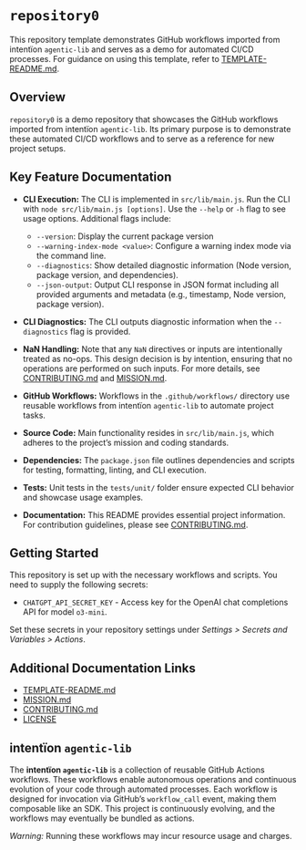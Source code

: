 # `repository0`

This repository template demonstrates GitHub workflows imported from intentïon `agentic‑lib` and serves as a demo for automated CI/CD processes. For guidance on using this template, refer to [TEMPLATE-README.md](https://github.com/xn-intenton-z2a/agentic-lib/blob/main/TEMPLATE-README.md).

## Overview
`repository0` is a demo repository that showcases the GitHub workflows imported from intentïon `agentic‑lib`. Its primary purpose is to demonstrate these automated CI/CD workflows and to serve as a reference for new project setups.

## Key Feature Documentation

- **CLI Execution:**
  The CLI is implemented in `src/lib/main.js`. Run the CLI with `node src/lib/main.js [options]`. Use the `--help` or `-h` flag to see usage options. Additional flags include:
  - `--version`: Display the current package version
  - `--warning-index-mode <value>`: Configure a warning index mode via the command line.
  - `--diagnostics`: Show detailed diagnostic information (Node version, package version, and dependencies).
  - `--json-output`: Output CLI response in JSON format including all provided arguments and metadata (e.g., timestamp, Node version, package version).

- **CLI Diagnostics:**
  The CLI outputs diagnostic information when the `--diagnostics` flag is provided.

- **NaN Handling:**
  Note that any `NaN` directives or inputs are intentionally treated as no-ops. This design decision is by intention, ensuring that no operations are performed on such inputs. For more details, see [CONTRIBUTING.md](./CONTRIBUTING.md) and [MISSION.md](./MISSION.md).

- **GitHub Workflows:**
  Workflows in the `.github/workflows/` directory use reusable workflows from intentïon `agentic‑lib` to automate project tasks.

- **Source Code:**
  Main functionality resides in `src/lib/main.js`, which adheres to the project’s mission and coding standards.

- **Dependencies:**
  The `package.json` file outlines dependencies and scripts for testing, formatting, linting, and CLI execution.

- **Tests:**
  Unit tests in the `tests/unit/` folder ensure expected CLI behavior and showcase usage examples.

- **Documentation:**
  This README provides essential project information. For contribution guidelines, please see [CONTRIBUTING.md](./CONTRIBUTING.md).

## Getting Started

This repository is set up with the necessary workflows and scripts. You need to supply the following secrets:
- `CHATGPT_API_SECRET_KEY` - Access key for the OpenAI chat completions API for model `o3-mini`.

Set these secrets in your repository settings under *Settings > Secrets and Variables > Actions*.

## Additional Documentation Links

- [TEMPLATE-README.md](https://github.com/xn-intenton-z2a/agentic-lib/blob/main/TEMPLATE-README.md)
- [MISSION.md](./MISSION.md)
- [CONTRIBUTING.md](./CONTRIBUTING.md)
- [LICENSE](./LICENSE)

## intentïon `agentic‑lib`

The **intentïon `agentic‑lib`** is a collection of reusable GitHub Actions workflows. These workflows enable autonomous operations and continuous evolution of your code through automated processes. Each workflow is designed for invocation via GitHub’s `workflow_call` event, making them composable like an SDK. This project is continuously evolving, and the workflows may eventually be bundled as actions.

*Warning:* Running these workflows may incur resource usage and charges.
